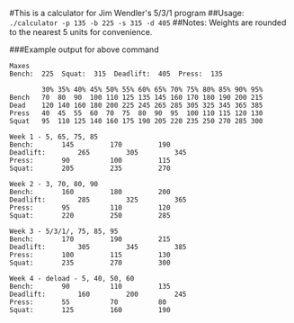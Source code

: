 #This is a calculator for Jim Wendler's 5/3/1 program
##Usage: `./calculator -p 135 -b 225 -s 315 -d 405`
##Notes:
Weights are rounded to the nearest 5 units for convenience.

###Example output for above command
```
Maxes
Bench:  225  Squat:  315  Deadlift:  405  Press:  135 

	    30%	35%	40%	45%	50%	55%	60%	65%	70%	75%	80%	85%	90%	95%	
Bench	70	80	90	100	110	125	135	145	160	170	180	190	200	215	
Dead	120	140	160	180	200	225	245	265	285	305	325	345	365	385	
Press	40	45	55	60	70	75	80	90	95	100	110	115	120	130	
Squat	95	110	125	140	160	175	190	205	220	235	250	270	285	300	

Week 1 - 5, 65, 75, 85
Bench:		 145 		 170 		 190
Deadlift:	     265 		 305 		 345
Press:		 90 		 100 		 115
Squat:		 205 		 235 		 270

Week 2 - 3, 70, 80, 90
Bench:		 160 		 180 		 200
Deadlift:	     285 		 325 		 365
Press:		 95 		 110 		 120
Squat:		 220 		 250 		 285

Week 3 - 5/3/1/, 75, 85, 95
Bench:		 170 		 190 		 215
Deadlift:	     305 		 345 		 385
Press:		 100 		 115 		 130
Squat:		 235 		 270 		 300

Week 4 - deload - 5, 40, 50, 60
Bench:		 90 		 110 		 135
Deadlift:	     160 		 200 		 245
Press:		 55 		 70 		 80
Squat:		 125 		 160 		 190
```
